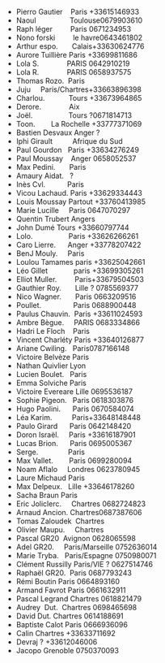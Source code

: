- Pierro Gautier    Paris +33615146933
- Naoul                 Toulouse0679903610
- Raph léger         Paris 0671234953
- Nono forski         le havre0643461802
- Arthur espo.       Calais+33630624776 
- Aurore Tuillière Paris +33699811686
- Lola S.              PARIS 0642910219
- Lola R.              PARIS 0658937575
- Thomas Rozo.  Paris 
- Juju     Paris/Chartres+33663896398
- Charlou.            Tours +33673964865
- Derore.              Aix 
- Joël.                  Tours ?0671814713
- Toon.        La Rochelle +33777371069
- Bastien Desvaux Anger ?
- Iphi Girault          Afrique du Sud 
- Paul Gourdon   Paris +33634276249
- Paul Moussay    Anger 0658052537
- Max Pedini.       Paris 
- Amaury Aidat.   ? 
- Inès Cvl.           Paris
- Vicou Lachaud. Paris +33629334443
- Louis Moussay Partout +33760413985
- Marie Lucille     Paris 0647070297
- Quentin Trubert Angers
- John Dumé Tours +33660797744 
- Lolo.                  Paris +33626266261
- Caro Lierre.      Anger +33778207422
- BenJ Mouly.     Paris 
- Loulou Tamames paris +33625042661
- Léo Gillet             paris +33699305261
- Elliot Muller.         Paris+33679504503
- Gauthier Roy.       Lille ? 0785569377
- Nico Wagner.       Paris 0663209516
- Poullet.                Paris 0688900448
- Paulus Chauvin.  Paris +33611024593
- Ambre Bègue.     PARIS 0683334866
- Hadri Le Floch    Paris
- Vincent Charléty Paris +33640126877
- Ariane Cwiling.   Paris0787166148
- Victoire Belvèze Paris
- Nathan Quivlier Lyon
- Lucien Boulet.   Paris
- Emma Solviche Paris 
- Victoire Evereare Lille 0695536187
- Sophie Pigeon.   Paris 0618303876
- Hugo Paolini.      Paris 0670584074
- Léa Karim.          Paris+33648148448
- Paulo Girard      Paris 0642148420
- Doron Israël.     Paris +33616187901
- Lucas Brion.      Paris 0695005367
- Serge.               Paris 
- Max Vallet.        Paris 0699280094
- Noam Aflalo     Londres 0623780945
- Laure Michaud Paris  
- Max Delpeux.   Lille +33646178260
- Sacha Braun Paris 
- Eric Joliclerc.     Chartres 0682724823
- Arnaud Ancion. Chartres0687387606
- Tomas Zaloudek  Chartres 
- Olivier Maupu.     Chartres
- Pascal GR20  Avignon 0628065598
- Adel GR20.     Paris/Marseille 0752636014
- Marie Tryba.   Paris/Espagne 0750980071
- Clément Russilly Paris/VIE ? 0627514746
- Raphaël GR20.  Paris 0687793243
- Rémi Boutin Paris 0664893160
- Armand Favrot Paris 0661632911
- Pascal Legrand Chartres 0618821479
- Audrey  Dut.  Chartres 0698465698
- David Dut. Chartres 0614188691
- Baptiste Calot Paris 0666936096
- Calin Chartres +33633711692
- Devraj ? +33612046006
- Jacopo Grenoble 0750370093